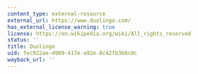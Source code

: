```yaml
---
content_type: external-resource
external_url: https://www.duolingo.com/
has_external_license_warning: true
license: https://en.wikipedia.org/wiki/All_rights_reserved
status: ''
title: Duolingo
uid: fec922ae-d909-417e-a92e-8c42fb3b6c0c
wayback_url: ''
---
```

